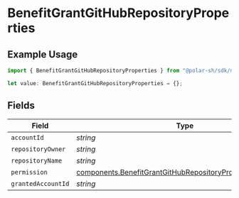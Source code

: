 # BenefitGrantGitHubRepositoryProperties

## Example Usage

```typescript
import { BenefitGrantGitHubRepositoryProperties } from "@polar-sh/sdk/models/components/benefitgrantgithubrepositoryproperties.js";

let value: BenefitGrantGitHubRepositoryProperties = {};
```

## Fields

| Field                                                                                                                                      | Type                                                                                                                                       | Required                                                                                                                                   | Description                                                                                                                                |
| ------------------------------------------------------------------------------------------------------------------------------------------ | ------------------------------------------------------------------------------------------------------------------------------------------ | ------------------------------------------------------------------------------------------------------------------------------------------ | ------------------------------------------------------------------------------------------------------------------------------------------ |
| `accountId`                                                                                                                                | *string*                                                                                                                                   | :heavy_minus_sign:                                                                                                                         | N/A                                                                                                                                        |
| `repositoryOwner`                                                                                                                          | *string*                                                                                                                                   | :heavy_minus_sign:                                                                                                                         | N/A                                                                                                                                        |
| `repositoryName`                                                                                                                           | *string*                                                                                                                                   | :heavy_minus_sign:                                                                                                                         | N/A                                                                                                                                        |
| `permission`                                                                                                                               | [components.BenefitGrantGitHubRepositoryPropertiesPermission](../../models/components/benefitgrantgithubrepositorypropertiespermission.md) | :heavy_minus_sign:                                                                                                                         | N/A                                                                                                                                        |
| `grantedAccountId`                                                                                                                         | *string*                                                                                                                                   | :heavy_minus_sign:                                                                                                                         | N/A                                                                                                                                        |
